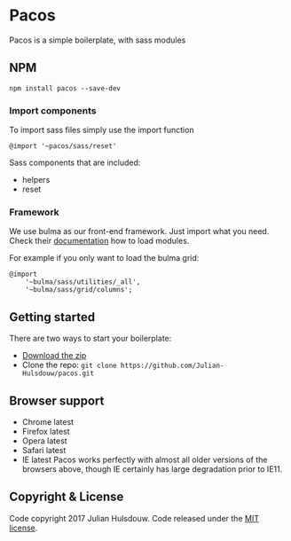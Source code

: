 # Pacos
Pacos is a simple boilerplate, with sass modules

## NPM
`npm install pacos --save-dev`

### Import components
To import sass files simply use the import function

`@import '~pacos/sass/reset'`

Sass components that are included:
* helpers
* reset

### Framework
We use bulma as our front-end framework. Just import what you need.  Check their [documentation](http://bulma.io/documentation/overview/modular/) how to load modules.

For example if you only want to load the bulma grid:
```
@import
	'~bulma/sass/utilities/_all',
	'~bulma/sass/grid/columns';
```

## Getting started
There are two ways to start your boilerplate:
* [Download the zip](https://github.com/Julian-Hulsdouw/pacos/archive/master.zip)
* Clone the repo: `git clone https://github.com/Julian-Hulsdouw/pacos.git`

## Browser support
* Chrome latest
* Firefox latest
* Opera latest
* Safari latest
* IE latest
Pacos works perfectly with almost all older versions of the browsers above, though IE certainly has large degradation prior to IE11.

## Copyright & License
Code copyright 2017 Julian Hulsdouw. Code released under the [MIT license](https://github.com/Julian-Hulsdouw/pacos/blob/master/LICENSE).
